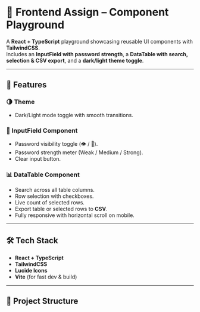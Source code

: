 # 📘 Frontend Assign – Component Playground

A **React + TypeScript** playground showcasing reusable UI components with **TailwindCSS**.  
Includes an **InputField with password strength**, a **DataTable with search, selection & CSV export**, and a **dark/light theme toggle**.  

---

## 🚀 Features

### 🌗 Theme
- Dark/Light mode toggle with smooth transitions.

### 🔑 InputField Component
- Password visibility toggle (👁️ / 🙈).
- Password strength meter (Weak / Medium / Strong).
- Clear input button.

### 📊 DataTable Component
- Search across all table columns.
- Row selection with checkboxes.
- Live count of selected rows.
- Export table or selected rows to **CSV**.
- Fully responsive with horizontal scroll on mobile.

---

## 🛠️ Tech Stack
- **React + TypeScript**
- **TailwindCSS**
- **Lucide Icons**
- **Vite** (for fast dev & build)

---

## 📂 Project Structure
